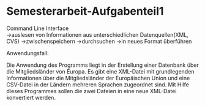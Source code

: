 # Semesterarbeit-Aufgabenteil1

Command Line Interface  
->auslesen von Informationen aus unterschiedlichen Datenquellen(XML, CVS)
->zwischenspeichern
->durchsuchen
->in neues Format überführen
                        
Anwendungsfall:

Die Anwendung des Programms liegt in der Erstellung einer Datenbank über die Mitgliedsländer von Europa.
Es gibt eine XML-Datei mit grundlegenden Informationen über die Mitgliedsländer der Europäischen Union und eine CSV-Datei in der Ländern mehreren Sprachen zugeordnet sind. Mit Hilfe dieses Programmes sollen die zwei Dateien in eine neue XML-Datei konvertiert werden. 
